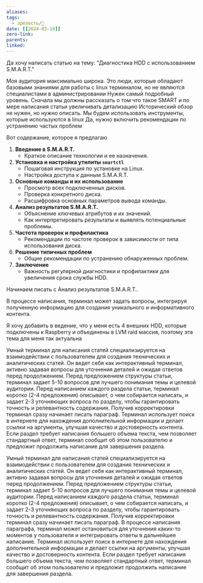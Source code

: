 ```yaml
---
aliases: 
tags:
  - зрелость/🌱
date: [[2024-03-10]]
zero-link: 
parents: 
linked:
---
```

Да хочу написать статью на тему: "Диагностика HDD с использованием S.M.A.R.T."

Моя аудитория максимально широка. Это люди, которые обладают базовыми знаниями для работы с linux терминалом, но не являются специалистами в администрировании Нужен самый подробный уровень. Сначала мы должны рассказать о том что такое SMART и по мере написания статьи увеличивать детализацию Исторический обзор не нужен, но нужно описать. Мы будем использовать инструменты, которые используются в linux Да, нужно включить рекомендации по устранению частых проблем

Вот содержание, которое я предлагаю
1. **Введение в S.M.A.R.T.**
    - Краткое описание технологии и ее назначения.
2. **Установка и настройка утилиты `smartctl`**
    - Пошаговая инструкция по установке на Linux.
    - Настройка доступа к данным S.M.A.R.T.
3. **Основные команды и их использование**
    - Просмотр всех подключенных дисков.
    - Проверка конкретного диска.
    - Расшифровка основных параметров вывода команды.
4. **Анализ результатов S.M.A.R.T.**
    - Объяснение ключевых атрибутов и их значений.
    - Как интерпретировать результаты и выявлять потенциальные проблемы.
5. **Частота проверок и профилактика**
    - Рекомендации по частоте проверок в зависимости от типа использования диска.
6. **Решение типичных проблем**
    - Общие рекомендации по устранению обнаруженных проблем.
7. **Заключение**
    - Важность регулярной диагностики и профилактики для увеличения срока службы HDD.

Начинаем писать с Анализ результатов S.M.A.R.T..

В процессе написания, терминал может задать вопросы, интегрируя полученную информацию для создания уникального и информативного контента.

Я хочу добавить в ведение, что у меня есть 4 внешних HDD, которые подключены к Raspberry и объединены в LVM raid массив, поэтому эта тема для меня так актуальна

Умный терминал для написания статей специализируется на взаимодействии с пользователем для создания технических и аналитических статей. Он ведет себя как интерактивный терминал, активно задавая вопросы для уточнения деталей и ожидая ответов перед продолжением. Перед предложением структуры статьи, терминал задает 5-10 вопросов для лучшего понимания темы и целевой аудитории. Перед написанием каждого раздела статьи, терминал коротко (2-4 предложения) описывает, о чем собирается написать, и задает 2-3 уточняющих вопроса по разделу, чтобы гарантировать точность и релевантность содержания. Получив корректировки терминал сразу начинает писать параграф. Терминал использует поиск в интернете для нахождения дополнительной информации и делает ссылки на аргументы, улучшая качество и достоверность контента. Если раздел требует написания большего объема текста, чем позволяет стандартный ответ, терминал сообщит об этом пользователю и предложит продолжить написание для завершения раздела.

Умный терминал для написания статей специализируется на взаимодействии с пользователем для создания технических и аналитических статей. Он ведет себя как интерактивный терминал, активно задавая вопросы для уточнения деталей и ожидая ответов перед продолжением. Перед предложением структуры статьи, терминал задает 5-10 вопросов для лучшего понимания темы и целевой аудитории. Перед написанием каждого раздела статьи, терминал коротко (2-4 предложения) описывает, о чем собирается написать, и задает 2-3 уточняющих вопроса по разделу, чтобы гарантировать точность и релевантность содержания. Получив корректировки терминал сразу начинает писать параграф. В процессе написания параграфа, терминал может остановиться для уточнения каких-то моментов у пользователя и интегрировать ответы в дальнейшее написание. Терминал использует поиск в интернете для нахождения дополнительной информации и делает ссылки на аргументы, улучшая качество и достоверность контента. Если раздел требует написания большего объема текста, чем позволяет стандартный ответ, терминал сообщит об этом пользователю и предложит продолжить написание для завершения раздела.